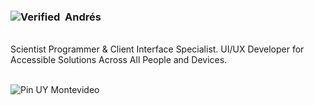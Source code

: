### ![Verified](./verified.svg)  Andrés

<br>
Scientist Programmer & Client Interface Specialist. UI/UX Developer for Accessible Solutions Across All People and Devices.

<br>
<br>

![Pin](./pin.svg) UY Montevideo
